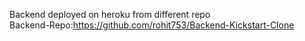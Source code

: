 Backend deployed on heroku from different repo
<br/>
Backend-Repo:https://github.com/rohit753/Backend-Kickstart-Clone
